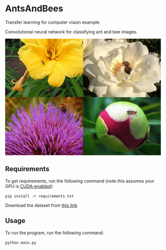 # AntsAndBees

Transfer learning for computer vision example. 

Convolutional neural network for classifying ant and bee images.

![Image](antsandbees.png)

## Requirements

To get requirements, run the following command (note this assumes your GPU is [CUDA-enabled](https://developer.nvidia.com/cuda-gpus)):

`pip install -r requirements.txt`

Download the dataset from [this link](https://download.pytorch.org/tutorial/hymenoptera_data.zip)

## Usage

To run the program, run the following command:

`python main.py`
